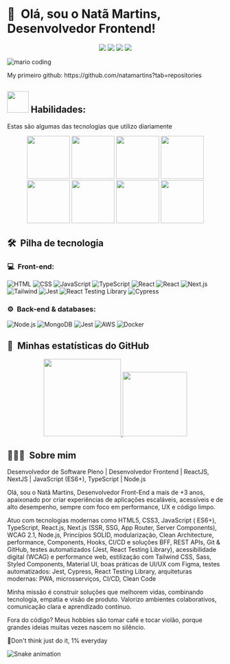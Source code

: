 <h1>👋 &nbsp;Olá, sou o Natã Martins, Desenvolvedor Frontend!</h1>
<p align="center">
<a href="https://www.linkedin.com/in/nata-martins/"><img src="https://img.shields.io/badge/-My%20LinkedIn-0077B5?style=flat-square&logo=linkedin&logoColor=white"/></a>
<a href="https://www.instagram.com/natamartinss"><img src="https://img.shields.io/badge/-My%20Professional%20IG_-E4405F?style=flat-square&logo=Instagram&logoColor=white"/></a>
<a href="https://www.youtube.com/@NaythanMartins"><img src="https://img.shields.io/badge/-My%20YT%20Channel-D62422?style=flatsquare&labelColor=D62422&logo=youtube&logoColor=white"/></a>
<a href="mailto:nata.codedev@gmail.com"><img src="https://img.shields.io/badge/-Send%20Me%20a%20Message-D14836?style=flat-square&logo=Gmail&logoColor=white"/></a>

</p>

![mario coding](https://i.imgur.com/1ZvVkDc.gif)

<p>My primeiro github: https://github.com/natamartins?tab=repositories</p>

## <div displa="flex" aling-aitems="center" text-aling="center">  <img src="https://media.giphy.com/media/UuC5AgQnh4tWZg2yrd/200.webp" width="50"> Habilidades:</div>
 Estas são algumas das tecnologias que utilizo diariamente
 
<div align="center">
 <img src="https://media3.giphy.com/media/ln7z2eWriiQAllfVcn/200w.webp" width="100">      
 <img src="https://i.giphy.com/media/eNAsjO55tPbgaor7ma/200w.webp" width="100">      
 <img src="https://i.giphy.com/media/KzJkzjggfGN5Py6nkT/200.webp" width="100">      
 <img src="https://i.giphy.com/media/IdyAQJVN2kVPNUrojM/200.webp" width="100">
</div>

<div align="center">
  <img src="https://media.giphy.com/media/XAxylRMCdpbEWUAvr8/200.webp" width="100">
 <img src="https://media.giphy.com/media/fsEaZldNC8A1PJ3mwp/200.webp" width="100">      
 <img src="https://media.giphy.com/media/kdFc8fubgS31b8DsVu/200.webp" width="100">
 <img src="https://media.giphy.com/media/gHnBLyeYE6hboT3t3o/200.webp" width="100">
</div>

<h2> 🛠 &nbsp;Pilha de tecnologia</h2>
<h3>💻 &nbsp;Front-end:</h3>

![HTML](https://img.shields.io/badge/-HTML-333333?style=flat&logo=HTML5)
![CSS](https://img.shields.io/badge/-CSS-333333?style=flat&logo=CSS3&logoColor=1572B6)
![JavaScript](https://img.shields.io/badge/-JavaScript-333333?style=flat&logo=javascript)
![TypeScript](https://img.shields.io/badge/-TypeScript-333333?style=flat&logo=typescript&logoColor=2D79C7)
![React](https://img.shields.io/badge/-React-333333?style=flat&logo=react)
![React](https://img.shields.io/badge/-React%20Native-333333?style=flat&logo=react)
![Next.js](https://img.shields.io/badge/-Next.js-333333?style=flat&logo=next.js)
![Tailwind](https://img.shields.io/badge/-Tailwind-333333?style=flat&logo=tailwind-css)
![Jest](https://img.shields.io/badge/-Jest-333333?style=flat&logo=jest&logoColor=E535AB)
![React Testing Library](https://img.shields.io/badge/-RTL-333333?style=flat&logo=testing-library)
![Cypress](https://img.shields.io/badge/-Cypress-333333?style=flat&logo=cypress)

<h3>⚙️ &nbsp;Back-end & databases:</h3>

![Node.js](https://img.shields.io/badge/-Node.js-333333?style=flat&logo=node.js)
![MongoDB](https://img.shields.io/badge/-MongoDB-333333?style=flat&logo=mongodb)
![Jest](https://img.shields.io/badge/-Jest-333333?style=flat&logo=jest&logoColor=E535AB)
![AWS](https://img.shields.io/badge/-AWS-333333?style=flat&logo=amazon-web-services)
![Docker](https://img.shields.io/badge/-Docker-333333?style=flat&logo=docker)

<h2>🚀 &nbsp;Minhas estatísticas do GitHub</h2>

<div align="center" display="Flex" gap="200px">
 <a href="https://github.com/natamartins/natamartins">
  <img height="180em" src="https://github-readme-stats.vercel.app/api?username=natamartinscodedev&show_icons=true&theme=radical&include_all_commits=true"/>
  <img height="150em" src="https://github-readme-stats.vercel.app/api/top-langs/?username=natamartinscodedev&theme=radical&layout=compact"/>
 </a>
</div>

<h2> 👨🏻‍💻 &nbsp;Sobre mim</h2>

<p>
Desenvolvedor de Software Pleno | Desenvolvedor Frontend | ReactJS, NextJS | JavaScript (ES6+), TypeScript | Node.js

Olá, sou o Natã Martins, Desenvolvedor Front-End a mais de +3 anos, apaixonado por criar experiências de aplicações escaláveis, acessíveis e de alto desempenho, sempre com foco em performance, UX e código limpo.

Atuo com tecnologias modernas como HTML5, CSS3, JavaScript ( ES6+), TypeScript, React.js, Next.js (SSR, SSG, App Router, Server Components), WCAG 2.1, Node.js, Princípios SOLID, modularização, Clean Architecture, performance, Components, Hooks, CI/CD e soluções BFF, REST APIs, Git & GitHub, testes automatizados (Jest, React Testing Library), acessibilidade digital (WCAG) e performance web, estilização com Tailwind CSS, Sass, Styled Components, Material UI, boas práticas de UI/UX com Figma, testes automatizados: Jest, Cypress, React Testing Library, arquiteturas modernas: PWA, microsserviços, CI/CD, Clean Code

Minha missão é construir soluções que melhorem vidas, combinando tecnologia, empatia e visão de produto. Valorizo ambientes colaborativos, comunicação clara e aprendizado contínuo.

Fora do código? Meus hobbies são tomar café e tocar violão, porque grandes ideias muitas vezes nascem no silêncio.

🐺Don't think just do it, 1% everyday
</p>

![Snake animation](https://github.com/natamartinscodedev/natamartinscodedev/blob/output/github-contribution-grid-snake.svg)
